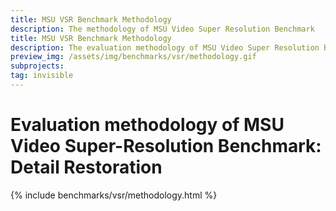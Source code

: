 ```yaml
---
title: MSU VSR Benchmark Methodology
description: The methodology of MSU Video Super Resolution Benchmark
title: MSU VSR Benchmark Methodology
description: The evaluation methodology of MSU Video Super Resolution Benchmark
preview_img: /assets/img/benchmarks/vsr/methodology.gif
subprojects:
tag: invisible
---
```


<link rel="stylesheet" href="/assets/css/benchmarks/style.css">
<script src="https://code.highcharts.com/highcharts.js"></script>
<script src="https://code.highcharts.com/modules/exporting.js"></script>
<script src="https://code.highcharts.com/modules/export-data.js"></script>
<script src="https://code.highcharts.com/modules/accessibility.js"></script>
<script src="https://ajax.googleapis.com/ajax/libs/jquery/1.8.2/jquery.min.js"></script>
<script src="https://code.highcharts.com/highcharts-more.js"></script>
<link rel="stylesheet" type="text/css" href="https://cdn.datatables.net/1.10.22/css/jquery.dataTables.css">
<script type="text/javascript" charset="utf8"
    src="https://cdn.datatables.net/1.10.22/js/jquery.dataTables.js"></script>

# Evaluation methodology of MSU Video Super-Resolution Benchmark: Detail Restoration

<div id="buttons"></div>
<script>
	__set_menu_buttons([
	['Home', '/benchmarks/video-super-resolution.html'],
	['Participants','/benchmarks/video-super-resolution-participants.html'], 
	['Evaluation methodology', '/benchmarks/video-super-resolution-methodology.html'], 
	['How to participate', '/benchmarks/video-super-resolution.html#participate'],
    ['Contact us', '/benchmarks/video-super-resolution.html#contacts']
	], 'Evaluation methodology')
</script>



<div class="current_content" markdown="1">

{% include benchmarks/vsr/methodology.html %}

</div>
